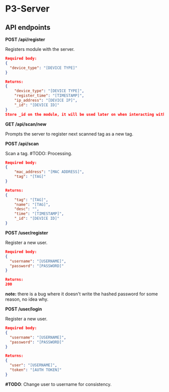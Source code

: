# P3-Server

## API endpoints

**POST /api/register**

Registers module with the server.

```JSON
Required body:
{
  "device_type": "[DEVICE TYPE]"
}

Returns:
{
    "device_type": "[DEVICE TYPE]",
    "register_time": "[TIMESTAMP]",
    "ip_address": "[DEVICE IP]",
    "_id": "[DEVICE ID]"
}
Store _id on the module, it will be used later on when interacting with the API.
```

**GET /api/scan/new**

Prompts the server to register next scanned tag as a new tag.

**POST /api/scan**

Scan a tag. #TODO: Processing.

```JSON
Required body:
{
	"mac_address": "[MAC ADDRESS]",
	"tag": "[TAG]"
}

Returns:
{
    "tag": "[TAG]",
    "name": "[TAG]",
    "desc": "",
    "time": "[TIMESTAMP]",
    "_id": "[DEVICE ID]"
}
```

**POST /user/register**

Register a new user.

```JSON
Required body:
{
  "username": "[USERNAME]",
  "password": "[PASSWORD]"
}

Returns:
200
```
**note:** there is a bug where it doesn't write the hashed password for some reason, no idea why.

**POST /user/login**

Register a new user.

```JSON
Required body:
{
  "username": "[USERNAME]",
  "password": "[PASSWORD]"
}

Returns:
{
  "user": "[USERNAME]",
  "token": "[AUTH TOKEN]"
}
```
**\#TODO**: Change user to username for consistency.
